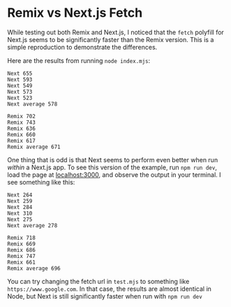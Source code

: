 # Remix vs Next.js Fetch

While testing out both Remix and Next.js, I noticed that the `fetch` polyfill for Next.js seems to be significantly faster than the Remix version.  This is a simple reproduction to demonstrate the differences.

Here are the results from running `node index.mjs`:

```
Next 655
Next 593
Next 549
Next 573
Next 523
Next average 578 

Remix 702
Remix 743
Remix 636
Remix 660
Remix 617
Remix average 671 
```

One thing that is odd is that Next seems to perform even better when run _within_ a Next.js app.  To see this version of the example, run `npm run dev`, load the page at [localhost:3000](http://localhost:3000), and observe the output in your terminal.  I see something like this:

```
Next 264
Next 259
Next 284
Next 310
Next 275
Next average 278 

Remix 718
Remix 669
Remix 686
Remix 747
Remix 661
Remix average 696 
```

You can try changing the fetch url in `test.mjs` to something like `https://www.google.com`.  In that case, the results are almost identical in Node, but Next is still significantly faster when run with `npm run dev`
